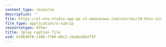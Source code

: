 ```yaml
---
content_type: resource
description: ''
file: https://ol-ocw-studio-app-qa.s3.amazonaws.com/courses/18-01sc-single-variable-calculus-fall-2010/6396d9f0110677d0d0c2c6ada4db275f_BGE3wb7H2PA.srt
file_type: application/x-subrip
resourcetype: Other
title: 3play caption file
uid: 6396d9f0-1106-77d0-d0c2-c6ada4db275f
---
```


